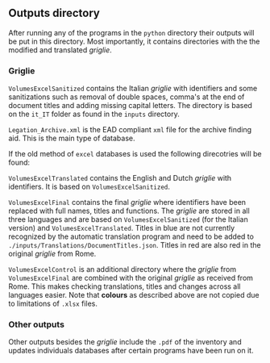 ## Outputs directory

After running any of the programs in the `python` directory their outputs will be put in this directory. Most importantly, it contains directories with the the modified and translated _griglie_.

### Griglie

`VolumesExcelSanitized` contains the Italian _griglie_ with identifiers and some sanitizations such as removal of double spaces, comma's at the end of document titles and adding missing capital letters. The directory is based on the `it_IT` folder as found in the `inputs` directory.

`Legation_Archive.xml` is the EAD compliant `xml` file for the archive finding aid. This is the main type of database.

If the old method of `excel` databases is used the following direcotries will be found:

`VolumesExcelTranslated` contains the English and Dutch _griglie_ with identifiers. It is based on `VolumesExcelSanitized`.

`VolumesExcelFinal` contains the final _griglie_ where identifiers have been replaced with full names, titles and functions. The _griglie_ are stored in all three languages and are based on `VolumesExcelSanitized` (for the Italian version) and `VolumesExcelTranslated`. Titles in blue are not currently recognized by the automatic translation program and need to be added to `./inputs/Translations/DocumentTitles.json`. Titles in red are also red in the original _griglie_ from Rome.

`VolumesExcelControl` is an additional directory where the _griglie_ from `VolumesExcelFinal` are combined with the original _griglie_ as received from Rome. This makes checking translations, titles and changes across all languages easier. Note that **colours** as described above are not copied due to limitations of `.xlsx` files.

### Other outputs

Other outputs besides the _griglie_ include the `.pdf` of the inventory and updates individuals databases after certain programs have been run on it.
